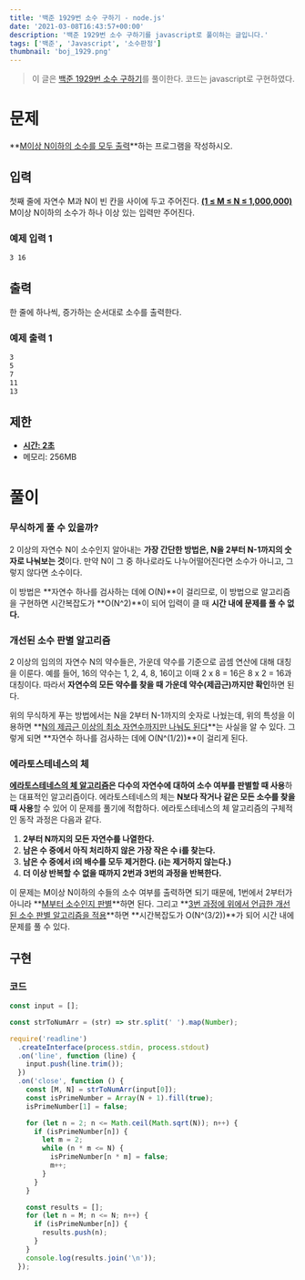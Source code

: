 ```yaml
---
title: '백준 1929번 소수 구하기 - node.js'
date: '2021-03-08T16:43:57+00:00'
description: '백준 1929번 소수 구하기를 javascript로 풀이하는 글입니다.'
tags: ['백준', 'Javascript', '소수판정']
thumbnail: 'boj_1929.png'
---
```


> 이 글은 [백준 1929번 소수 구하기](https://www.acmicpc.net/problem/1929)를 풀이한다. 코드는 javascript로 구현하였다.

# 문제

**<u>M이상 N이하의 소수를 모두 출력</u>**하는 프로그램을 작성하시오.

## 입력

첫째 줄에 자연수 M과 N이 빈 칸을 사이에 두고 주어진다. **<u>(1 ≤ M ≤ N ≤ 1,000,000)</u>** M이상 N이하의 소수가 하나 이상 있는 입력만 주어진다.

### 예제 입력 1

```bash
3 16
```

## 출력

한 줄에 하나씩, 증가하는 순서대로 소수를 출력한다.

### 예제 출력 1

```bash
3
5
7
11
13
```

## 제한

- **<u>시간: 2초</u>**
- 메모리: 256MB

# 풀이

### 무식하게 풀 수 있을까?

2 이상의 자연수 N이 소수인지 알아내는 **가장 간단한 방법은, N을 2부터 N-1까지의 숫자로 나눠보는 것**이다. 만약 N이 그 중 하나로라도 나누어떨어진다면 소수가 아니고, 그렇지 않다면 소수이다.

이 방법은 **자연수 하나를 검사하는 데에 O(N)**이 걸리므로, 이 방법으로 알고리즘을 구현하면 시간복잡도가 **O(N^2)**이 되어 입력이 클 때 **시간 내에 문제를 풀 수 없다.**

### 개선된 소수 판별 알고리즘

2 이상의 임의의 자연수 N의 약수들은, 가운데 약수를 기준으로 곱셈 연산에 대해 대칭을 이룬다. 예를 들어, 16의 약수는 1, 2, 4, 8, 16이고 이때 2 x 8 = 16은 8 x 2 = 16과 대칭이다. 따라서 **자연수의 모든 약수를 찾을 때 가운데 약수(제곱근)까지만 확인**하면 된다.

위의 무식하게 푸는 방법에서는 N을 2부터 N-1까지의 숫자로 나눴는데, 위의 특성을 이용하면 **<u>N의 제곱근 이상의 최소 자연수까지만 나눠도 된다</u>**는 사실을 알 수 있다. 그렇게 되면 **자연수 하나를 검사하는 데에 O(N^(1/2))**이 걸리게 된다.

### 에라토스테네스의 체

**<u>에라토스테네스의 체 알고리즘</u>은 다수의 자연수에 대하여 소수 여부를 판별할 때 사용**하는 대표적인 알고리즘이다. 에라토스테네스의 체는 **N보다 작거나 같은 모든 소수를 찾을 때 사용**할 수 있어 이 문제를 풀기에 적합하다. 에라토스테네스의 체 알고리즘의 구체적인 동작 과정은 다음과 같다.

1. **2부터 N까지의 모든 자연수를 나열한다.**
2. **남은 수 중에서 아직 처리하지 않은 가장 작은 수 i를 찾는다.**
3. **남은 수 중에서 i의 배수를 모두 제거한다. (i는 제거하지 않는다.)**
4. **더 이상 반복할 수 없을 때까지 2번과 3번의 과정을 반복한다.**

이 문제는 M이상 N이하의 수들의 소수 여부를 출력하면 되기 때문에, 1번에서 2부터가 아니라 **<u>M부터 소수인지 판별</u>**하면 된다. 그리고 **<u>3번 과정에 위에서 언급한 개선된 소수 판별 알고리즘을 적용</u>**하면 **시간복잡도가 O(N^(3/2))**가 되어 시간 내에 문제를 풀 수 있다.

## 구현

### 코드

```jsx
const input = [];

const strToNumArr = (str) => str.split(' ').map(Number);

require('readline')
  .createInterface(process.stdin, process.stdout)
  .on('line', function (line) {
    input.push(line.trim());
  })
  .on('close', function () {
    const [M, N] = strToNumArr(input[0]);
    const isPrimeNumber = Array(N + 1).fill(true);
    isPrimeNumber[1] = false;

    for (let n = 2; n <= Math.ceil(Math.sqrt(N)); n++) {
      if (isPrimeNumber[n]) {
        let m = 2;
        while (n * m <= N) {
          isPrimeNumber[n * m] = false;
          m++;
        }
      }
    }

    const results = [];
    for (let n = M; n <= N; n++) {
      if (isPrimeNumber[n]) {
        results.push(n);
      }
    }
    console.log(results.join('\n'));
  });
```
